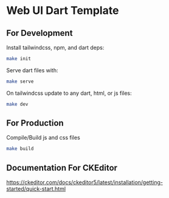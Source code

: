 # Web UI Dart Template


## For Development

Install tailwindcss, npm, and dart deps:

```sh
make init
```
Serve dart files with:

```sh
make serve
```

On tailwindcss update to any dart, html, or js files:

```sh
make dev
```

## For Production

Compile/Build js and css files

```sh
make build
```

## Documentation For CKEditor

https://ckeditor.com/docs/ckeditor5/latest/installation/getting-started/quick-start.html

